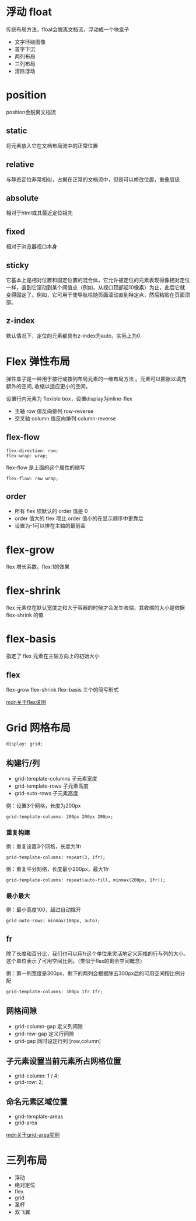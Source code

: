 # 浮动 float 
传统布局方法，float会脱离文档流，浮动成一个块盒子

- 文字环绕图像
- 首字下沉
- 两列布局
- 三列布局
- 清除浮动

# position
position会脱离文档流

## static
将元素放入它在文档布局流中的正常位置

## relative
与静态定位非常相似，占据在正常的文档流中，但是可以修改位置，重叠层级

## absolute
相对于html或其最近定位祖先

## fixed
相对于浏览器视口本身

## sticky
它基本上是相对位置和固定位置的混合体，它允许被定位的元素表现得像相对定位一样，直到它滚动到某个阈值点（例如，从视口顶部起1​​0像素）为止，此后它就变得固定了。例如，它可用于使导航栏随页面滚动直到特定点，然后粘贴在页面顶部。

## z-index
默认情况下，定位的元素都具有z-index为auto，实际上为0

# Flex 弹性布局
弹性盒子是一种用于按行或按列布局元素的一维布局方法 。元素可以膨胀以填充额外的空间, 收缩以适应更小的空间。

设置行内元素为 flexible box，设置display为inline-flex

- 主轴 row 值反向排列 row-reverse
- 交叉轴 column  值反向排列 column-reverse

## flex-flow
```
flex-direction: row;
flex-wrap: wrap;
```
flex-flow 是上面的这个属性的缩写
```
flex-flow: row wrap;
```
## order
- 所有 flex 项默认的 order 值是 0
- order 值大的 flex 项比 order 值小的在显示顺序中更靠后
- 设置为-1可以排在主轴的最前面

# flex-grow
flex 增长系数，flex:1的效果

# flex-shrink 
flex 元素仅在默认宽度之和大于容器的时候才会发生收缩，其收缩的大小是依据 flex-shrink 的值

# flex-basis
指定了 flex 元素在主轴方向上的初始大小

## flex
flex-grow flex-shrink flex-basis 三个的简写形式

[mdn关于flex说明](https://developer.mozilla.org/zh-CN/docs/Web/CSS/flex)

# Grid 网格布局
```
display: grid;
```
## 构建行/列

- grid-template-columns 子元素宽度
- grid-template-rows 子元素高度
- grid-auto-rows 子元素高度

例：设置3个网格，长度为200px
```
grid-template-columns: 200px 200px 200px;
```
### 重复构建
例：重复设置3个网格，长度为1fr
```
grid-template-columns: repeat(3, 1fr);
```
例：重复平分网络，长度最小200px，最大1fr
```
grid-template-columns: repeat(auto-fill, minmax(200px, 1fr));
```
### 最小最大
例：最小高度100，超过自动撑开
```
grid-auto-rows: minmax(100px, auto);
```

## fr
除了长度和百分比，我们也可以用fr这个单位来灵活地定义网格的行与列的大小。这个单位表示了可用空间比例。（类似于flex的剩余空间概念）


例：第一列宽度是300px，剩下的两列会根据除去300px后的可用空间按比例分配
```
grid-template-columns: 300px 1fr 1fr;
```
## 网格间隙
- grid-column-gap 定义列间隙
- grid-row-gap 定义行间隙
- grid-gap 同时设定行列 [row,column]

## 子元素设置当前元素所占网格位置
- grid-column: 1 / 4;
- grid-row: 2;

## 命名元素区域位置
- grid-template-areas
- grid-area

[mdn关于grid-area实例](https://yari-demos.prod.mdn.mozit.cloud/zh-CN/docs/Learn/CSS/CSS_layout/Grids/_sample_.grid_7.html)

# 三列布局
- 浮动
- 绝对定位
- flex
- grid
- 圣杯
- 双飞翼
